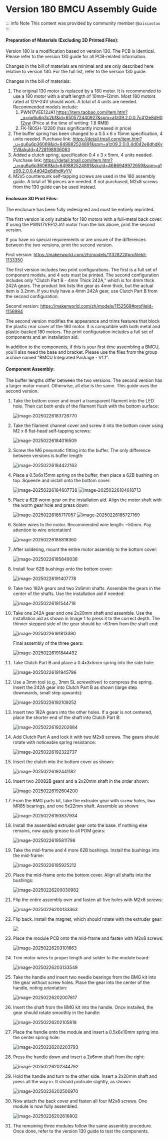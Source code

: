 # Version 180 BMCU Assembly Guide

::: info Note
This content was provided by community member `@baixiaotao`
:::

#### Preparation of Materials (Excluding 3D Printed Files):

Version 180 is a modification based on version 130. The PCB is identical. Please refer to the version 130 guide for all PCB-related information.

Changes in the bill of materials are minimal and are only described here relative to version 130. For the full list, refer to the version 130 guide.

Changes in the bill of materials:

1. The original 130 motor is replaced by a 180 motor. It is recommended to use a 180 motor with a shaft length of 10mm–12mm. Most 180 motors rated at 12V–24V should work. A total of 4 units are needed. Recommended models include:
   1. PWN17VEE12JA1 https://item.taobao.com/item.htm?_u=qu6u6p3c2bf&id=650572440927&spm=a1z09.2.0.0.7c412e8dH0f2vw (Price at the time of writing: 1.8 RMB)
   2. FK-180SH-12280 (has significantly increased in price)
2. The buffer spring has been changed to a 0.5 x 6 x 15mm specification, 4 units needed. Purchase link: https://detail.tmall.com/item.htm?_u=qu6u6p36069&id=649882524891&spm=a1z09.2.0.0.4d042e8dhdKyYV&skuId=4728198936063
3. Added a clutch spring, specification 0.4 x 3 x 5mm, 4 units needed. Purchase link: https://detail.tmall.com/item.htm?_u=qu6u6p36069&id=649882524891&skuId=4686949972659&spm=a1z09.2.0.0.4d042e8dhdKyYV
4. M2x5 countersunk self-tapping screws are used in the 180 assembly guide. A total of 16 pieces are needed. If not purchased, M2x8 screws from the 130 guide can be used instead.

#### Enclosure 3D Print Files:

The enclosure has been fully redesigned and must be entirely reprinted.

The first version is only suitable for 180 motors with a full-metal back cover. If using the PWN17VEE12JA1 motor from the link above, print the second version.

If you have no special requirements or are unsure of the differences between the two versions, print the second version.

First version: https://makerworld.com/zh/models/1132822#profileId-1133350

The first version includes two print configurations. The first is a full set of component models, and 4 sets must be printed. The second configuration includes only "Clutch Part B - 4mm Thick 242A," which is for 4mm thick 242A gears. The product link lists the gear as 4mm thick, but the actual item is 3.2mm. If you truly have a 4mm 242A gear, use Clutch Part B from the second configuration.

Second version: https://makerworld.com/zh/models/1152568#profileId-1156984

The second version modifies the appearance and trims features that block the plastic rear cover of the 180 motor. It is compatible with both metal and plastic-backed 180 motors. The print configuration includes a full set of components and an installation aid.

In addition to the components, if this is your first time assembling a BMCU, you’ll also need the base and bracket. Please use the files from the group archive named "BMCU Integrated Package - V1.1".

#### Component Assembly:

The buffer lengths differ between the two versions. The second version has a larger motor mount. Otherwise, all else is the same. This guide uses the second version.

1. Take the bottom cover and insert a transparent filament into the LED hole. Then cut both ends of the filament flush with the bottom surface:

   ![image-20250226183726770](/assets/build/build-180/image-20250226183726770.jpg)

2. Take the filament channel cover and screw it into the bottom cover using M2 x 8 flat-head self-tapping screws:

   ![image-20250226184016509](/assets/build/build-180/image-20250226184016509.jpg)

3. Screw the M6 pneumatic fitting into the buffer. The only difference between versions is buffer length:

   ![image-20250226184422163](/assets/build/build-180/image-20250226184422163.jpg)

4. Place a 0.5x6x15mm spring on the buffer, then place a 62B bushing on top. Squeeze and install onto the bottom cover:

   ![image-20250226184607738](/assets/build/build-180/image-20250226184607738.jpg)
   ![image-20250226184618713](/assets/build/build-180/image-20250226184618713.jpg)

5. Place a 628 worm gear on the installation aid. Align the motor shaft with the worm gear hole and press down:

   ![image-20250226185717057](/assets/build/build-180/image-20250226185717057.jpg)
   ![image-20250226185727169](/assets/build/build-180/image-20250226185727169.jpg)

6. Solder wires to the motor. Recommended wire length: ~50mm. Pay attention to wire orientation!

   ![image-20250226185818360](/assets/build/build-180/image-20250226185818360.jpg)

7. After soldering, mount the entire motor assembly to the bottom cover:

   ![image-20250226185849036](/assets/build/build-180/image-20250226185849036.jpg)

8. Install four 62B bushings onto the bottom cover:

   ![image-20250226191407778](/assets/build/build-180/image-20250226191407778.jpg)

9. Take two 182A gears and two 2x6mm shafts. Assemble the gears in the center of the shafts. Use the installation aid if needed:

   ![image-20250226191544718](/assets/build/build-180/image-20250226191544718.jpg)

10. Take one 242A gear and one 2x20mm shaft and assemble. Use the installation aid as shown in Image 1 to press it to the correct depth. The thinner stepped side of the gear should be ~6.1mm from the shaft end:

    ![image-20250226191813390](/assets/build/build-180/image-20250226191813390.jpg)

    Final assembly of the three gears:

    ![image-20250226191844492](/assets/build/build-180/image-20250226191844492.jpg)

11. Take Clutch Part B and place a 0.4x3x5mm spring into the side hole:

    ![image-20250226191945796](/assets/build/build-180/image-20250226191945796.jpg)

12. Use a 3mm tool (e.g., 3mm SL screwdriver) to compress the spring. Insert the 242A gear into Clutch Part B as shown (large step downwards, small step upwards):

    ![image-20250226192109252](/assets/build/build-180/image-20250226192109252.jpg)

13. Insert two 182A gears into the other holes. If a gear is not centered, place the shorter end of the shaft into Clutch Part B:

    ![image-20250226192202684](/assets/build/build-180/image-20250226192202684.jpg)

14. Add Clutch Part A and lock it with two M2x8 screws. The gears should rotate with noticeable spring resistance:

    ![image-20250226192322737](/assets/build/build-180/image-20250226192322737.jpg)

15. Insert the clutch into the bottom cover as shown:

    ![image-20250226192441182](/assets/build/build-180/image-20250226192441182.jpg)

16. Insert two 20082B gears and a 2x20mm shaft in the order shown:

    ![image-20250226192604200](/assets/build/build-180/image-20250226192604200.jpg)

17. From the BMG parts kit, take the extruder gear with screw holes, two MR85 bearings, and one 5x22mm shaft. Assemble as shown:

    ![image-20250226193837934](/assets/build/build-180/image-20250226193837934.jpg)

18. Install the assembled extruder gear onto the base. If nothing else remains, now apply grease to all POM gears:

    ![image-20250226195811798](/assets/build/build-180/image-20250226195811798.jpg)

19. Take the mid-frame and 4 more 62B bushings. Install the bushings into the mid-frame:

    ![image-20250226195925212](/assets/build/build-180/image-20250226195925212.jpg)

20. Place the mid-frame onto the bottom cover. Align all shafts into the bushings:

    ![image-20250226200030982](/assets/build/build-180/image-20250226200030982.jpg)

21. Flip the entire assembly over and fasten all five holes with M2x8 screws:

    ![image-20250226200133363](/assets/build/build-180/image-20250226200133363.jpg)

22. Flip back. Install the magnet, which should rotate with the extruder gear:

    ![](/assets/build/build-180/image-20250226200242179.jpg)

23. Place the module PCB onto the mid-frame and fasten with M2x8 screws:

    ![image-20250226203101663](/assets/build/build-180/image-20250226203101663.jpg)

24. Trim motor wires to proper length and solder to the module board:

    ![image-20250226203133549](/assets/build/build-180/image-20250226203133549.jpg)

25. Take the handle and insert two needle bearings from the BMG kit into the gear without screw holes. Place the gear into the center of the handle, noting orientation:

    ![image-20250226202007817](/assets/build/build-180/image-20250226202007817.jpg)

26. Insert the shaft from the BMG kit into the handle. Once installed, the gear should rotate smoothly in the handle:

    ![image-20250226202105818](/assets/build/build-180/image-20250226202105818.jpg)

27. Place the handle onto the module and insert a 0.5x6x10mm spring into the center spring hole:

    ![image-20250226202203793](/assets/build/build-180/image-20250226202203793.jpg)

28. Press the handle down and insert a 2x6mm shaft from the right:

    ![image-20250226202344792](/assets/build/build-180/image-20250226202344792.jpg)

29. Hold the handle and turn to the other side. Insert a 2x20mm shaft and press all the way in. It should protrude slightly, as shown:

    ![image-20250226202506970](/assets/build/build-180/image-20250226202506970.jpg)

30. Now attach the back cover and fasten all four M2x8 screws. One module is now fully assembled.

    ![image-20250226202616802](/assets/build/build-180/image-20250226202616802.jpg)

31. The remaining three modules follow the same assembly procedure. Once done, refer to the version 130 guide to test the components.
